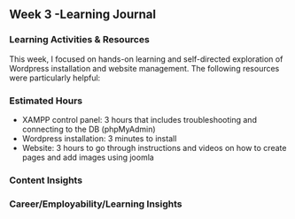## ﻿Week 3 -Learning  Journal


### Learning Activities & Resources
This week, I focused on hands-on learning and self-directed exploration of Wordpress installation and website management. The following resources were particularly helpful:


### Estimated Hours
* XAMPP control panel: 3 hours that includes troubleshooting and connecting to the DB (phpMyAdmin)
* Wordpress installation:  3 minutes to install
* Website: 3 hours to go through instructions and videos on how to create pages and add images using joomla



### Content Insights



### Career/Employability/Learning Insights



